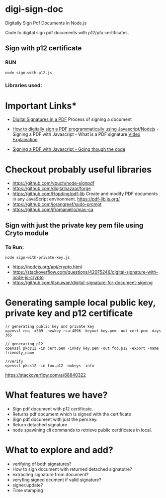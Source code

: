 # digi-sign-doc
Digitally Sign Pdf Documents in Node.js

Code to digital sign pdf documents with p12/pfx certificates.


##
##

## Sign with p12 certificate

### RUN

```
node sign-with-p12.js
```

### Libraries used:



# Important Links*
- [Digital Signatures in a PDF](https://www.adobe.com/devnet-docs/etk_deprecated/tools/DigSig/Acrobat_DigitalSignatures_in_PDF.pdf) 
Process of signing a document

- [How to digitally sign a PDF programmatically using Javascript/Nodejs](https://medium.com/caution-your-blast/how-to-digitally-sign-a-pdf-programmatically-using-javascript-nodejs-54194af7bdc3) - Signing a PDF with Javascript - What is a PDF signature
[Video Explaination](https://www.youtube.com/watch?v=6XsDVx0tjLc)

- [Signing a PDF with Javascript - Going though the code](https://www.youtube.com/watch?v=OFZK5lc70OI)


##
##
##


# Checkout probably useful libraries

- https://github.com/vbuch/node-signpdf
- https://github.com/digitalbazaar/forge
- https://github.com/Hopding/pdf-lib
Create and modify PDF documents in any JavaScript environment.
https://pdf-lib.js.org/
- https://github.com/jorangreef/sudo-prompt
- https://github.com/jfromaniello/mac-ca

##
##
##

## Sign with just the private key pem file using Cryto module

### To Run:
```
node sign-with-private-key.js 
```

- https://nodejs.org/api/crypto.html
- https://stackoverflow.com/questions/42075246/digital-signature-with-node-js-crypto
- https://github.com/itsnuwan/digital-signature-for-document-signing


##
##
##

# Generating sample local public key, private key and  p12 certificate

```
// generating public key and private key
openssl req -x509 -newkey rsa:4096 -keyout key.pem -out cert.pem -days 365

// generating p12
openssl pkcs12 -in cert.pem -inkey key.pem -out foo.p12 -export -name friendly_name

//verify
openssl pkcs12 -in foo.p12 -nokeys -info
```

https://stackoverflow.com/a/68840322



##
##
##

# What features we have?

- Sign pdf document with p12 certificate.
- Returns pdf document which is signed with the certificate
- Sign pdf document with just the pem key.
- Return detached signature
- node spawining cli commands to retrieve public certificates in local.

# What to explore and add?

- verifying of both signatures?
- How to sign document with returned detached signatutre?
- extracting signature from document?
- veryfing signed dcument if valid signature?
- signer.update?
- Time stamping



##
##
##